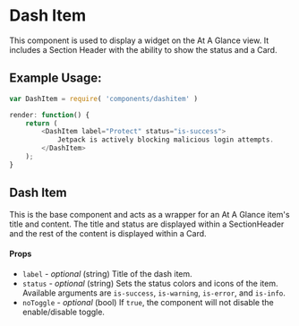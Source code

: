Dash Item
=========

This component is used to display a widget on the At A Glance view. It includes a Section Header with the ability to show the status and a Card.

## Example Usage:

```js
var DashItem = require( 'components/dashitem' )

render: function() {
	return (
		<DashItem label="Protect" status="is-success">
			Jetpack is actively blocking malicious login attempts.
		</DashItem>
	);
}
```
## Dash Item
This is the base component and acts as a wrapper for an At A Glance item's title and content. The title and status are displayed within a SectionHeader and the rest of the content is displayed within a Card.

#### Props
- `label` - *optional* (string) Title of the dash item.
- `status` - *optional* (string) Sets the status colors and icons of the item. Available arguments are `is-success`, `is-warning`, `is-error`, and `is-info`.
- `noToggle` - *optional* (bool) If `true`, the component will not disable the enable/disable toggle.
